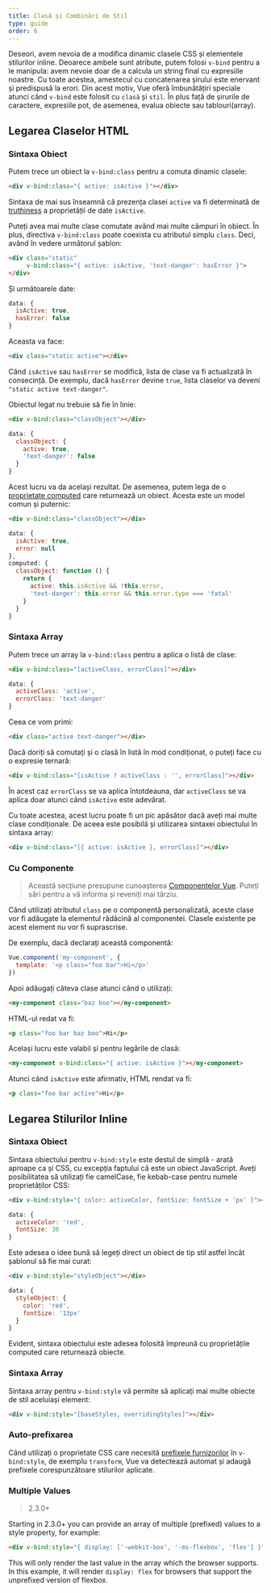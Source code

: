 ```yaml
---
title: Clasă și Combinări de Stil
type: guide
order: 6
---
```


Deseori, avem nevoia de a modifica dinamic clasele CSS și elementele stilurilor inline. Deoarece ambele sunt atribute, putem folosi `v-bind` pentru a le manipula: avem nevoie doar de a calcula un string final cu expresiile noastre. Cu toate acestea, amestecul cu concatenarea șirului este enervant și predispusă la erori. Din acest motiv, Vue oferă îmbunătățiri speciale atunci când `v-bind` este folosit cu `clasă` și `stil`. În plus față de șirurile de caractere, expresiile pot, de asemenea, evalua  obiecte sau tablouri(array).
 

## Legarea Claselor HTML

### Sintaxa Obiect

Putem trece un obiect la `v-bind:class` pentru a comuta dinamic clasele:

``` html
<div v-bind:class="{ active: isActive }"></div>
```

Sintaxa de mai sus înseamnă că prezența clasei `active` va fi determinată de [truthiness](https://developer.mozilla.org/en-US/docs/Glossary/Truthy) a proprietății de date `isActive`.

Puteți avea mai multe clase comutate având mai multe câmpuri în obiect. În plus, directiva `v-bind:class` poate coexista cu atributul simplu `class`. Deci, având în vedere următorul șablon:

``` html
<div class="static"
     v-bind:class="{ active: isActive, 'text-danger': hasError }">
</div>
```

Și următoarele date:

``` js
data: {
  isActive: true,
  hasError: false
}
```

Aceasta va face:

``` html
<div class="static active"></div>
```

Când `isActive` sau `hasError` se modifică, lista de clase va fi actualizată în consecință. De exemplu, dacă `hasError` devine `true`, lista claselor va deveni `"static active text-danger"`.

Obiectul legat nu trebuie să fie în linie:

``` html
<div v-bind:class="classObject"></div>
```
``` js
data: {
  classObject: {
    active: true,
    'text-danger': false
  }
}
```

Acest lucru va da același rezultat. De asemenea, putem lega de o [proprietate computed](computed.html) care returnează un obiect. Acesta este un model comun și puternic:

``` html
<div v-bind:class="classObject"></div>
```
``` js
data: {
  isActive: true,
  error: null
},
computed: {
  classObject: function () {
    return {
      active: this.isActive && !this.error,
      'text-danger': this.error && this.error.type === 'fatal'
    }
  }
}
```

### Sintaxa Array

Putem trece un array la `v-bind:class` pentru a aplica o listă de clase:

``` html
<div v-bind:class="[activeClass, errorClass]"></div>
```
``` js
data: {
  activeClass: 'active',
  errorClass: 'text-danger'
}
```

Ceea ce vom primi:

``` html
<div class="active text-danger"></div>
```

Dacă doriți să comutați și o clasă în listă în mod condiționat, o puteți face cu o expresie ternară:

``` html
<div v-bind:class="[isActive ? activeClass : '', errorClass]"></div>
```

În acest caz `errorClass` se va aplica întotdeauna, dar `activeClass` se va aplica doar atunci când `isActive` este adevărat.

Cu toate acestea, acest lucru poate fi un pic apăsător dacă aveți mai multe clase condiționale. De aceea este posibilă și utilizarea sintaxei obiectului în sintaxa array:

``` html
<div v-bind:class="[{ active: isActive }, errorClass]"></div>
```

### Cu Componente

> Această secțiune presupune cunoașterea [Componentelor Vue](components.html). Puteți sări pentru a vă informa și reveniți mai târziu.

Când utilizați atributul `class` pe o componentă personalizată, aceste clase vor fi adăugate la elementul rădăcină al componentei. Clasele existente pe acest element nu vor fi suprascrise.

De exemplu, dacă declarați această componentă:

``` js
Vue.component('my-component', {
  template: '<p class="foo bar">Hi</p>'
})
```

Apoi adăugați câteva clase atunci când o utilizați:

``` html
<my-component class="baz boo"></my-component>
```

HTML-ul redat va fi:

``` html
<p class="foo bar baz boo">Hi</p>
```

Același lucru este valabil și pentru legările de clasă:

``` html
<my-component v-bind:class="{ active: isActive }"></my-component>
```

Atunci când `isActive` este afirmativ, HTML rendat va fi:

``` html
<p class="foo bar active">Hi</p>
```

## Legarea Stilurilor Inline

### Sintaxa Obiect

Sintaxa obiectului pentru `v-bind:style` este destul de simplă - arată aproape ca și CSS, cu excepția faptului că este un obiect JavaScript. Aveți posibilitatea să utilizați fie camelCase, fie kebab-case pentru numele proprietăților CSS:

``` html
<div v-bind:style="{ color: activeColor, fontSize: fontSize + 'px' }"></div>
```
``` js
data: {
  activeColor: 'red',
  fontSize: 30
}
```

Este adesea o idee bună să legeți direct un obiect de tip stil astfel încât șablonul să fie mai curat:

``` html
<div v-bind:style="styleObject"></div>
```
``` js
data: {
  styleObject: {
    color: 'red',
    fontSize: '13px'
  }
}
```

Evident, sintaxa obiectului este adesea folosită împreună cu proprietățile computed care returnează obiecte.

### Sintaxa Array

Sintaxa array pentru `v-bind:style` vă permite să aplicați mai multe obiecte de stil aceluiași element:

``` html
<div v-bind:style="[baseStyles, overridingStyles]"></div>
```

### Auto-prefixarea

Când utilizați o proprietate CSS care necesită [prefixele furnizorilor](https://developer.mozilla.org/en-US/docs/Glossary/Vendor_Prefix) în `v-bind:style`, de exemplu `transform`, Vue va detectează automat și adaugă prefixele corespunzătoare stilurilor aplicate.

### Multiple Values

> 2.3.0+

Starting in 2.3.0+ you can provide an array of multiple (prefixed) values to a style property, for example:

``` html
<div v-bind:style="{ display: ['-webkit-box', '-ms-flexbox', 'flex'] }"></div>
```

This will only render the last value in the array which the browser supports. In this example, it will render `display: flex` for browsers that support the unprefixed version of flexbox.
